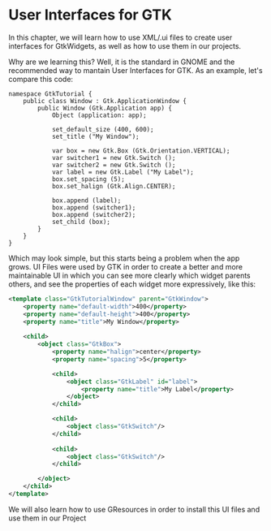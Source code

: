# User Interfaces for GTK

In this chapter, we will learn how to use XML/.ui files to create user interfaces for GtkWidgets, as well as how to use them in our projects.

Why are we learning this? Well, it is the standard in GNOME and the recommended way to mantain User Interfaces for GTK. As an example, let's compare this code:

```vala
namespace GtkTutorial {
    public class Window : Gtk.ApplicationWindow {
        public Window (Gtk.Application app) {
            Object (application: app);

            set_default_size (400, 600);
            set_title ("My Window");

			var box = new Gtk.Box (Gtk.Orientation.VERTICAL);
			var switcher1 = new Gtk.Switch ();
			var switcher2 = new Gtk.Switch ();
			var label = new Gtk.Label ("My Label");
			box.set_spacing (5);
			box.set_halign (Gtk.Align.CENTER);

			box.append (label);
			box.append (switcher1);
			box.append (switcher2);
			set_child (box);
        }
    }
}
```

Which may look simple, but this starts being a problem when the app grows. UI Files were used by GTK in order to create a better and more maintainable UI in which you can see more clearly which widget parents others, and see the properties of each widget more expressively, like this:

```xml
<template class="GtkTutorialWindow" parent="GtkWindow">
	<property name="default-width">400</property>
	<property name="default-height">400</property>
	<property name="title">My Window</property>
	
	<child>
		<object class="GtkBox">
			<property name="halign">center</property>
			<property name="spacing">5</property>

			<child>
				<object class="GtkLabel" id="label">
					<property name="title">My Label</property>
				</object>
			</child>

			<child>
				<object class="GtkSwitch"/>
			</child>
			
			<child>
				<object class="GtkSwitch"/>
			</child>

		</object>
	</child>
</template>
```

We will also learn how to use GResources in order to install this UI files and use them in our Project